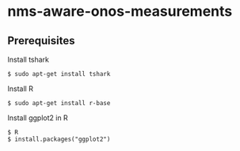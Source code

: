 # nms-aware-onos-measurements

## Prerequisites
Install tshark
```
$ sudo apt-get install tshark
```
Install R
```
$ sudo apt-get install r-base
```
Install ggplot2 in R
```
$ R
$ install.packages("ggplot2")
```
